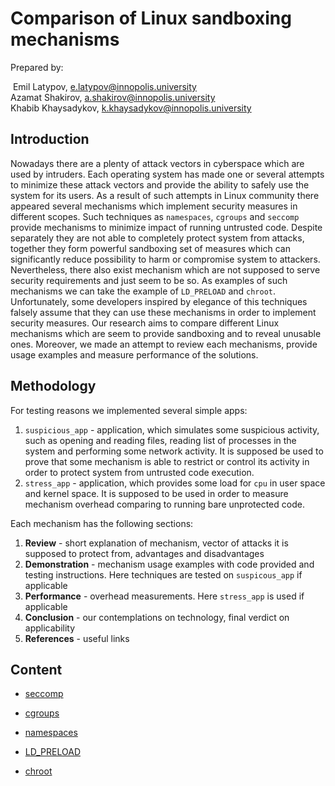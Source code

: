 # Comparison of Linux sandboxing mechanisms

Prepared by:

​	Emil Latypov, e.latypov@innopolis.university<br>	Azamat Shakirov, a.shakirov@innopolis.university<br>	Khabib Khaysadykov, k.khaysadykov@innopolis.university 

## Introduction 

Nowadays there are a plenty of attack vectors in cyberspace which are used by intruders. Each operating system has made one or several attempts to minimize these attack vectors and provide the ability to safely use the system for its users. As a result of such attempts in Linux community there appeared several mechanisms which implement security measures in different scopes. Such techniques as `namespaces`, `cgroups` and `seccomp` provide mechanisms to minimize impact of running untrusted code. Despite separately they are not able to completely protect system from attacks, together they form powerful sandboxing set of measures which can significantly reduce possibility to harm or compromise system to attackers. Nevertheless, there also exist mechanism which are not supposed to serve security requirements and just seem to be so. As examples of such mechanisms we can take the example of `LD_PRELOAD` and `chroot`. Unfortunately, some developers inspired by elegance of this techniques falsely assume that they can use these mechanisms in order to implement security measures. Our research aims to compare different Linux mechanisms which are seem to provide sandboxing and to reveal unusable ones. Moreover, we made an attempt to review each mechanisms, provide usage examples and measure performance of the solutions.

## Methodology

For testing reasons we implemented several simple apps:

1. `suspicious_app` - application, which simulates some suspicious activity, such as opening and reading files, reading list of processes in the system and performing some network activity. It is supposed be used to prove that some mechanism is able to restrict or control its activity in order to protect system from untrusted code execution.
2. `stress_app` - application, which provides some load for `cpu` in user space and kernel space. It is supposed to be used in order to measure mechanism overhead comparing to running bare unprotected code.

Each mechanism has the following sections:

1. **Review** - short explanation of mechanism, vector of attacks it is supposed to protect from, advantages and disadvantages
2. **Demonstration** - mechanism usage examples with code provided and testing instructions. Here techniques are tested on `suspicous_app` if applicable
3. **Performance** - overhead measurements. Here `stress_app` is used if applicable
4. **Conclusion** - our contemplations on technology, final verdict on applicability
5. **References** - useful links

## Content

- [seccomp](./mechanisms/seccomp/Readme.md)

- [cgroups](./mechanisms/cgroups/Readme.md)

- [namespaces](./mechanisms/namespaces/Readme.md)

- [LD_PRELOAD](./mechanisms/LD_PRELOAD/Readme.md)

- [chroot](./mechanisms/chroot/Readme.md)
